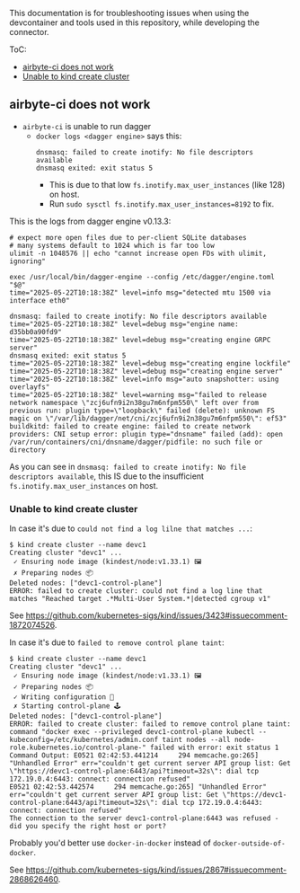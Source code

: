 This documentation is for troubleshooting issues when using the devcontainer and
tools used in this repository, while developing the connector.

ToC:

- [airbyte-ci does not work](#airbyte-ci-does-not-work)
- [Unable to kind create cluster](#unable-to-kind-create-cluster)

## airbyte-ci does not work

- `airbyte-ci` is unable to run dagger
  - `docker logs <dagger engine>` says this:
    ```
    dnsmasq: failed to create inotify: No file descriptors available
    dnsmasq exited: exit status 5
    ```
      - This is due to that low `fs.inotify.max_user_instances` (like 128) on host.
      - Run `sudo sysctl fs.inotify.max_user_instances=8192` to fix.

This is the logs from dagger engine v0.13.3:

```
# expect more open files due to per-client SQLite databases
# many systems default to 1024 which is far too low
ulimit -n 1048576 || echo "cannot increase open FDs with ulimit, ignoring"

exec /usr/local/bin/dagger-engine --config /etc/dagger/engine.toml "$@"
time="2025-05-22T10:18:38Z" level=info msg="detected mtu 1500 via interface eth0"

dnsmasq: failed to create inotify: No file descriptors available
time="2025-05-22T10:18:38Z" level=debug msg="engine name: d35bb0a90fd9"
time="2025-05-22T10:18:38Z" level=debug msg="creating engine GRPC server"
dnsmasq exited: exit status 5
time="2025-05-22T10:18:38Z" level=debug msg="creating engine lockfile"
time="2025-05-22T10:18:38Z" level=debug msg="creating engine server"
time="2025-05-22T10:18:38Z" level=info msg="auto snapshotter: using overlayfs"
time="2025-05-22T10:18:38Z" level=warning msg="failed to release network namespace \"zcj6ufn9i2n38gu7m6nfpm550\" left over from previous run: plugin type=\"loopback\" failed (delete): unknown FS magic on \"/var/lib/dagger/net/cni/zcj6ufn9i2n38gu7m6nfpm550\": ef53"
buildkitd: failed to create engine: failed to create network providers: CNI setup error: plugin type="dnsname" failed (add): open /var/run/containers/cni/dnsname/dagger/pidfile: no such file or directory
```

As you can see in `dnsmasq: failed to create inotify: No file descriptors available`, this IS due to the insufficient `fs.inotify.max_user_instances` on host.

### Unable to kind create cluster

In case it's due to `could not find a log lilne that matches ...`:

```
$ kind create cluster --name devc1
Creating cluster "devc1" ...
 ✓ Ensuring node image (kindest/node:v1.33.1) 🖼 
 ✗ Preparing nodes 📦  
Deleted nodes: ["devc1-control-plane"]
ERROR: failed to create cluster: could not find a log line that matches "Reached target .*Multi-User System.*|detected cgroup v1"
```

See https://github.com/kubernetes-sigs/kind/issues/3423#issuecomment-1872074526.

In case it's due to `failed to remove control plane taint`:

```
$ kind create cluster --name devc1
Creating cluster "devc1" ...
 ✓ Ensuring node image (kindest/node:v1.33.1) 🖼
 ✓ Preparing nodes 📦  
 ✓ Writing configuration 📜 
 ✗ Starting control-plane 🕹️ 
Deleted nodes: ["devc1-control-plane"]
ERROR: failed to create cluster: failed to remove control plane taint: command "docker exec --privileged devc1-control-plane kubectl --kubeconfig=/etc/kubernetes/admin.conf taint nodes --all node-role.kubernetes.io/control-plane-" failed with error: exit status 1
Command Output: E0521 02:42:53.441214     294 memcache.go:265] "Unhandled Error" err="couldn't get current server API group list: Get \"https://devc1-control-plane:6443/api?timeout=32s\": dial tcp 172.19.0.4:6443: connect: connection refused"
E0521 02:42:53.442574     294 memcache.go:265] "Unhandled Error" err="couldn't get current server API group list: Get \"https://devc1-control-plane:6443/api?timeout=32s\": dial tcp 172.19.0.4:6443: connect: connection refused"
The connection to the server devc1-control-plane:6443 was refused - did you specify the right host or port?
```

Probably you'd better use `docker-in-docker` instead of `docker-outside-of-docker`.

See https://github.com/kubernetes-sigs/kind/issues/2867#issuecomment-2868626460.
